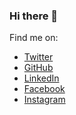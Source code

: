 ### Hi there 👋

<!--
**rkshaon/rkshaon** is a ✨ _special_ ✨ repository because its `README.md` (this file) appears on your GitHub profile.

Here are some ideas to get you started:

- 🔭 I’m currently working on ...
- 🌱 I’m currently learning ...
- 👯 I’m looking to collaborate on ...
- 🤔 I’m looking for help with ...
- 💬 Ask me about ...
- 📫 How to reach me: ...
- 😄 Pronouns: ...
- ⚡ Fun fact: ...
-->

Find me on:
- [Twitter](https://twitter.com/rkshaon97)
- [GitHub](https://github.com/rkshaon)
- [LinkedIn](https://www.linkedin.com/in/rkshaon)
- [Facebook](https://www.facebook.com/rkshaon)
- [Instagram](https://www.instagram.com/rkshaon91)
